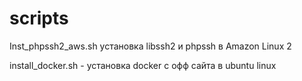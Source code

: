 # scripts

Inst_phpssh2_aws.sh  установка libssh2 и phpssh в Amazon Linux 2
 
install_docker.sh - установка docker с офф сайта в ubuntu linux

